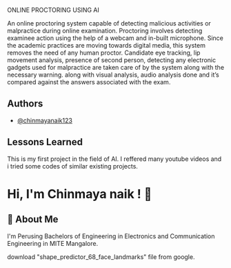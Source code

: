 
ONLINE PROCTORING USING AI

An online proctoring system capable of detecting malicious activities or malpractice during online examination. Proctoring involves detecting  examinee action using the help of a webcam and in-built microphone. Since the academic practices are moving towards digital media, this system removes the need of any human proctor. Candidate eye tracking, lip movement analysis, presence of second person, detecting any electronic gadgets used for malpractice are taken care of by the system along with the necessary warning. along with visual analysis, audio analysis done and it’s compared against the answers associated with the exam.



## Authors

- [@chinmayanaik123](https://github.com/chinmayanaik123/)

  
## Lessons Learned

This is my first project in the field of AI. I reffered many  youtube videos and i tried some  codes of similar existing projects.

  
# Hi, I'm Chinmaya naik ! 👋

  
## 🚀 About Me
I'm Perusing Bachelors of Engineering in Electronics and Communication Engineering in MITE Mangalore.

download "shape_predictor_68_face_landmarks" file from google.
